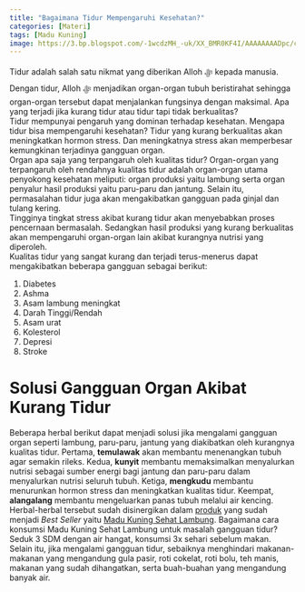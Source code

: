```yaml
---
title: "Bagaimana Tidur Mempengaruhi Kesehatan?"
categories: [Materi]
tags: [Madu Kuning]
image: https://3.bp.blogspot.com/-1wcdzMH_-uk/XX_BMR0KF4I/AAAAAAAADpc/c3OJFDQnimwjgdFRYEjeaTCGEEcqJOZqQCKgBGAsYHg/s1600/201909-mho-tidur-mempengaruhi-kesehatan-blog.png
---
```


<div class="paraph">Tidur adalah salah satu nikmat yang diberikan Alloh ﷻ kepada manusia. Dengan tidur, Alloh ﷻ menjadikan organ-organ tubuh beristirahat sehingga organ-organ tersebut dapat menjalankan fungsinya dengan maksimal. Apa yang terjadi jika kurang tidur atau tidur tapi tidak berkualitas?</div>

<div class="paraph">Tidur mempunyai pengaruh yang dominan terhadap kesehatan. Mengapa tidur bisa mempengaruhi kesehatan? Tidur yang kurang berkualitas akan meningkatkan hormon stress. Dan meningkatnya stress akan memperbesar kemungkinan terjadinya gangguan organ.</div>

<div class="paraph">Organ apa saja yang terpangaruh oleh kualitas tidur? Organ-organ yang terpangaruh oleh rendahnya kualitas tidur adalah organ-organ utama penyokong kesehatan meliputi: organ produksi yaitu lambung serta organ penyalur hasil produksi yaitu paru-paru dan jantung. Selain itu, permasalahan tidur juga akan mengakibatkan gangguan pada ginjal dan tulang kering.</div>

<div class="paraph">Tingginya tingkat stress akibat kurang tidur akan menyebabkan proses pencernaan bermasalah. Sedangkan hasil produksi yang kurang berkualitas akan mempengaruhi organ-organ lain akibat kurangnya nutrisi yang diperoleh.</div>

<div class="paraph">Kualitas tidur yang sangat kurang dan terjadi terus-menerus dapat mengakibatkan beberapa gangguan sebagai berikut:</div>

<ol><li>Diabetes</li>
<li>Ashma</li>
<li>Asam lambung meningkat</li>
<li>Darah Tinggi/Rendah</li>
<li>Asam urat</li>
<li>Kolesterol</li>
<li>Depresi</li>
<li>Stroke</li></ol>

<h1>Solusi Gangguan Organ Akibat Kurang Tidur</h1>

<div class="paraph">Beberapa herbal berikut dapat menjadi solusi jika mengalami gangguan organ seperti lambung, paru-paru, jantung yang diakibatkan oleh kurangnya kualitas tidur. Pertama, <b>temulawak</b> akan membantu menenangkan tubuh agar semakin rileks. Kedua, <b>kunyit</b> membantu memaksimalkan menyalurkan nutrisi sebagai sumber energi bagi jantung dan paru-paru dalam menyalurkan nutrisi seluruh tubuh. Ketiga, <b>mengkudu</b> membantu menurunkan hormon stress dan meningkatkan kualitas tidur. Keempat, <b>alangalang</b> membantu mengeluarkan panas tubuh melalui air kencing.</div>

<div class="paraph">Herbal-herbal tersebut sudah disinergikan dalam <a href="/categories/produk">produk</a> yang sudah menjadi <i>Best Seller</i> yaitu <a href="/posts/madu-kuning-sehat-lambung-wk6" title="Madu Kuning Sehat Lambung">Madu Kuning Sehat Lambung</a>. Bagaimana cara konsumsi Madu Kuning Sehat Lambung untuk masalah gangguan tidur? Seduk 3 SDM dengan air hangat, konsumsi 3x sehari sebelum makan.</div>

<div class="paraph">Selain itu, jika mengalami gangguan tidur, sebaiknya menghindari makanan-makanan yang mengandung gula pasir, roti cokelat, roti bolu, teh manis, makanan yang sudah dihangatkan, serta buah-buahan yang mengandung banyak air.</div>